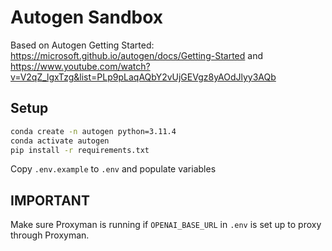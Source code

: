 # Autogen Sandbox

Based on Autogen Getting Started: https://microsoft.github.io/autogen/docs/Getting-Started
and
https://www.youtube.com/watch?v=V2qZ_lgxTzg&list=PLp9pLaqAQbY2vUjGEVgz8yAOdJlyy3AQb

## Setup

```bash
conda create -n autogen python=3.11.4
conda activate autogen
pip install -r requirements.txt
```

Copy `.env.example` to `.env` and populate variables

## IMPORTANT

Make sure Proxyman is running if `OPENAI_BASE_URL` in `.env` is set up to proxy through Proxyman.
